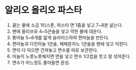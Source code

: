 # 알리오 올리오 파스타

1. 끓는 물에 소금 1티스푼, 파스타 면 1줌을 넣고 7~8분 삶는다.
2. 팬에 올리브유 4~5큰술을 넣고 약한 불에 데운다.
3. 통마늘 5~6개를 얇게 슬라이스하여 편마늘을 만든다.
4. 편마늘과 다진마늘 1큰술, 페페론치노 1큰술을 팬에 넣고 익힌다.
5. 면이 다 익으면 건져놓고 면수를 따로 보관한다.
6. 마늘이 노릇노릇해지면 면을 넣고 면수 1/2컵을 붓고 잘 섞어준다.
7. 면수가 어느정도 졸아들면 완성.
